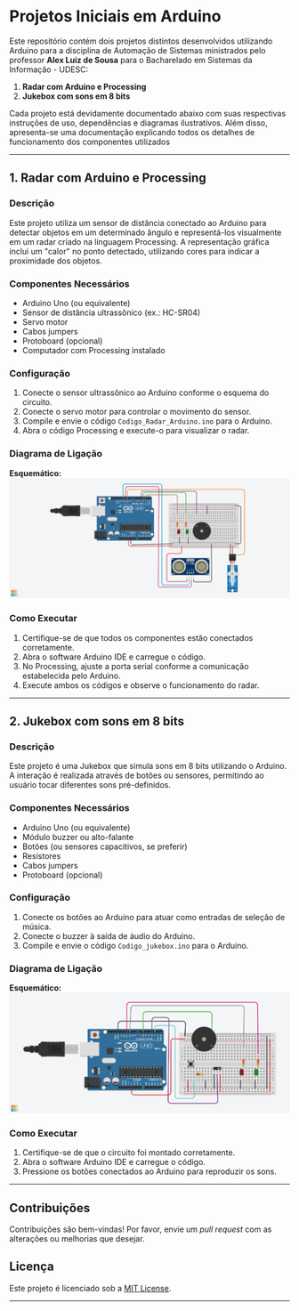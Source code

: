 # Projetos Iniciais em Arduino

Este repositório contém dois projetos distintos desenvolvidos utilizando Arduino para a disciplina de Automação de Sistemas ministrados pelo professor **Alex Luiz de Sousa** para o Bacharelado em Sistemas da Informação - UDESC:

1. **Radar com Arduino e Processing**
2. **Jukebox com sons em 8 bits**

Cada projeto está devidamente documentado abaixo com suas respectivas instruções de uso, dependências e diagramas ilustrativos.
Além disso, apresenta-se uma documentação explicando todos os detalhes de funcionamento dos componentes utilizados

---

## 1. Radar com Arduino e Processing

### Descrição

Este projeto utiliza um sensor de distância conectado ao Arduino para detectar objetos em um determinado ângulo e representá-los visualmente em um radar criado na linguagem Processing. A representação gráfica inclui um "calor" no ponto detectado, utilizando cores para indicar a proximidade dos objetos.

### Componentes Necessários

- Arduino Uno (ou equivalente)
- Sensor de distância ultrassônico (ex.: HC-SR04)
- Servo motor
- Cabos jumpers
- Protoboard (opcional)
- Computador com Processing instalado

### Configuração

1. Conecte o sensor ultrassônico ao Arduino conforme o esquema do circuito.
2. Conecte o servo motor para controlar o movimento do sensor.
3. Compile e envie o código `Codigo_Radar_Arduino.ino` para o Arduino.
4. Abra o código Processing e execute-o para visualizar o radar.

### Diagrama de Ligação

**Esquemático:**
![Diagrama esquemático do Radar Ultrassônico](https://github.com/SiqueiraGabriel/Projetos_Iniciais_Arduino/blob/main/Radar_Ultrassonico/Diagrama_Esquematico.png)

### Como Executar

1. Certifique-se de que todos os componentes estão conectados corretamente.
2. Abra o software Arduino IDE e carregue o código.
3. No Processing, ajuste a porta serial conforme a comunicação estabelecida pelo Arduino.
4. Execute ambos os códigos e observe o funcionamento do radar.

---

## 2. Jukebox com sons em 8 bits

### Descrição

Este projeto é uma Jukebox que simula sons em 8 bits utilizando o Arduino. A interação é realizada através de botões ou sensores, permitindo ao usuário tocar diferentes sons pré-definidos.

### Componentes Necessários

- Arduino Uno (ou equivalente)
- Módulo buzzer ou alto-falante
- Botões (ou sensores capacitivos, se preferir)
- Resistores
- Cabos jumpers
- Protoboard (opcional)

### Configuração

1. Conecte os botões ao Arduino para atuar como entradas de seleção de música.
2. Conecte o buzzer à saída de áudio do Arduino.
3. Compile e envie o código `Codigo_jukebox.ino` para o Arduino.

### Diagrama de Ligação

**Esquemático:**
![Diagrama esquemático da Jukebox](https://github.com/SiqueiraGabriel/Projetos_Iniciais_Arduino/blob/main/Jukebox/Diagrama_Esquematico.png)

### Como Executar

1. Certifique-se de que o circuito foi montado corretamente.
2. Abra o software Arduino IDE e carregue o código.
3. Pressione os botões conectados ao Arduino para reproduzir os sons.

---

## Contribuições

Contribuições são bem-vindas! Por favor, envie um *pull request* com as alterações ou melhorias que desejar.

## Licença

Este projeto é licenciado sob a [MIT License](LICENSE).

---
